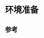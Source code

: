 # 环境准备

## 参考

[1]:https://developer.android.google.cn "安卓中国"
[2]:http://www.androiddevtools.cn/ "安卓工具集合"